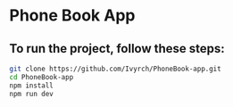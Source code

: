 # Phone Book App

## To run the project, follow these steps:

```bash
git clone https://github.com/Ivyrch/PhoneBook-app.git
cd PhoneBook-app
npm install
npm run dev

